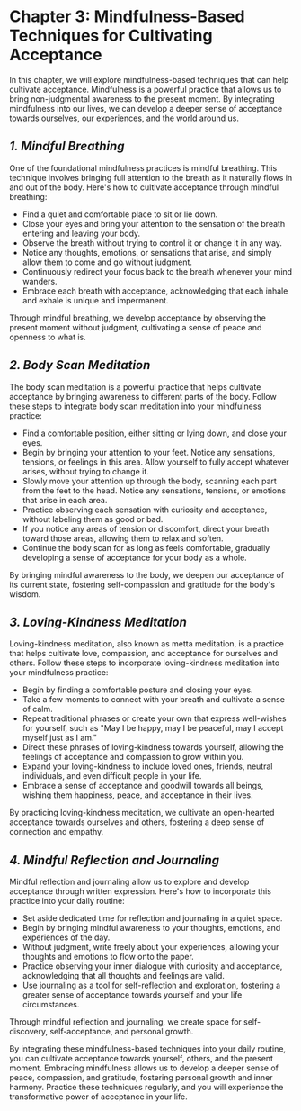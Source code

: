 Chapter 3: Mindfulness-Based Techniques for Cultivating Acceptance
==================================================================

In this chapter, we will explore mindfulness-based techniques that can help cultivate acceptance. Mindfulness is a powerful practice that allows us to bring non-judgmental awareness to the present moment. By integrating mindfulness into our lives, we can develop a deeper sense of acceptance towards ourselves, our experiences, and the world around us.

*1. Mindful Breathing*
----------------------

One of the foundational mindfulness practices is mindful breathing. This technique involves bringing full attention to the breath as it naturally flows in and out of the body. Here's how to cultivate acceptance through mindful breathing:

* Find a quiet and comfortable place to sit or lie down.
* Close your eyes and bring your attention to the sensation of the breath entering and leaving your body.
* Observe the breath without trying to control it or change it in any way.
* Notice any thoughts, emotions, or sensations that arise, and simply allow them to come and go without judgment.
* Continuously redirect your focus back to the breath whenever your mind wanders.
* Embrace each breath with acceptance, acknowledging that each inhale and exhale is unique and impermanent.

Through mindful breathing, we develop acceptance by observing the present moment without judgment, cultivating a sense of peace and openness to what is.

*2. Body Scan Meditation*
-------------------------

The body scan meditation is a powerful practice that helps cultivate acceptance by bringing awareness to different parts of the body. Follow these steps to integrate body scan meditation into your mindfulness practice:

* Find a comfortable position, either sitting or lying down, and close your eyes.
* Begin by bringing your attention to your feet. Notice any sensations, tensions, or feelings in this area. Allow yourself to fully accept whatever arises, without trying to change it.
* Slowly move your attention up through the body, scanning each part from the feet to the head. Notice any sensations, tensions, or emotions that arise in each area.
* Practice observing each sensation with curiosity and acceptance, without labeling them as good or bad.
* If you notice any areas of tension or discomfort, direct your breath toward those areas, allowing them to relax and soften.
* Continue the body scan for as long as feels comfortable, gradually developing a sense of acceptance for your body as a whole.

By bringing mindful awareness to the body, we deepen our acceptance of its current state, fostering self-compassion and gratitude for the body's wisdom.

*3. Loving-Kindness Meditation*
-------------------------------

Loving-kindness meditation, also known as metta meditation, is a practice that helps cultivate love, compassion, and acceptance for ourselves and others. Follow these steps to incorporate loving-kindness meditation into your mindfulness practice:

* Begin by finding a comfortable posture and closing your eyes.
* Take a few moments to connect with your breath and cultivate a sense of calm.
* Repeat traditional phrases or create your own that express well-wishes for yourself, such as "May I be happy, may I be peaceful, may I accept myself just as I am."
* Direct these phrases of loving-kindness towards yourself, allowing the feelings of acceptance and compassion to grow within you.
* Expand your loving-kindness to include loved ones, friends, neutral individuals, and even difficult people in your life.
* Embrace a sense of acceptance and goodwill towards all beings, wishing them happiness, peace, and acceptance in their lives.

By practicing loving-kindness meditation, we cultivate an open-hearted acceptance towards ourselves and others, fostering a deep sense of connection and empathy.

*4. Mindful Reflection and Journaling*
--------------------------------------

Mindful reflection and journaling allow us to explore and develop acceptance through written expression. Here's how to incorporate this practice into your daily routine:

* Set aside dedicated time for reflection and journaling in a quiet space.
* Begin by bringing mindful awareness to your thoughts, emotions, and experiences of the day.
* Without judgment, write freely about your experiences, allowing your thoughts and emotions to flow onto the paper.
* Practice observing your inner dialogue with curiosity and acceptance, acknowledging that all thoughts and feelings are valid.
* Use journaling as a tool for self-reflection and exploration, fostering a greater sense of acceptance towards yourself and your life circumstances.

Through mindful reflection and journaling, we create space for self-discovery, self-acceptance, and personal growth.

By integrating these mindfulness-based techniques into your daily routine, you can cultivate acceptance towards yourself, others, and the present moment. Embracing mindfulness allows us to develop a deeper sense of peace, compassion, and gratitude, fostering personal growth and inner harmony. Practice these techniques regularly, and you will experience the transformative power of acceptance in your life.
